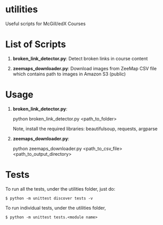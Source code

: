 utilities
=========

Useful scripts for McGill/edX Courses

List of Scripts
============
1) **broken_link_detector.py**: Detect broken links in course content

2) **zeemaps_downloader.py**: Download images from ZeeMap CSV file which contains path to images in Amazon S3 (public)

Usage
==========
1) **broken_link_detector.py**:

    python broken_link_detector.py <path_to_folder>
    
    Note, install the required libraries: beautifulsoup, requests, argparse

2) **zeemaps_downloader.py**:

    python zeemaps_downloader.py <path_to_csv_file> <path_to_output_directory>
    
Tests
=====

To run all the tests, under the utilities folder, just do:

    $ python -m unittest discover tests -v

To run individual tests, under the utilities folder,

    $ python -m unittest tests.<module name>

